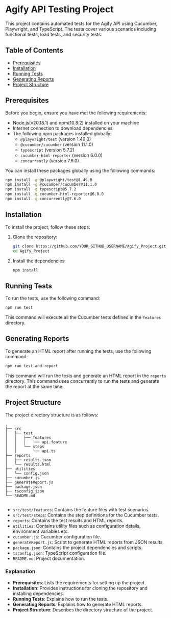 # Agify API Testing Project

This project contains automated tests for the Agify API using Cucumber, Playwright, and TypeScript. The tests cover various scenarios including functional tests, load tests, and security tests.

## Table of Contents

- [Prerequisites](#prerequisites)
- [Installation](#installation)
- [Running Tests](#running-tests)
- [Generating Reports](#generating-reports)
- [Project Structure](#project-structure)


## Prerequisites

Before you begin, ensure you have met the following requirements:

- Node.js(v20.18.1) and npm(10.8.2) installed on your machine
- Internet connection to download dependencies
- The following npm packages installed globally:
  - `@playwright/test` (version 1.49.0)
  - `@cucumber/cucumber` (version 11.1.0)
  - `typescript` (version 5.7.2)
  - `cucumber-html-reporter` (version 6.0.0)
  - `concurrently` (version 7.6.0)


You can install these packages globally using the following commands:

```sh
npm install -g @playwright/test@1.49.0
npm install -g @cucumber/cucumber@11.1.0
npm install -g typescript@5.7.2
npm install -g cucumber-html-reporter@6.0.0
npm install -g concurrently@7.6.0
```

## Installation

To install the project, follow these steps:

1. Clone the repository:

   ```sh
   git clone https://github.com/YOUR_GITHUB_USERNAME/Agify_Project.git
   cd Agify_Project
   ```

2. Install the dependencies:

   ```sh
   npm install
   ```

## Running Tests

To run the tests, use the following command:

```sh
npm run test
```

This command will execute all the Cucumber tests defined in the `features` directory.

## Generating Reports

To generate an HTML report after running the tests, use the following command:

```sh
npm run test-and-report
```

This command will run the tests and generate an HTML report in the `reports` directory.
This command uses concurrently to run the tests and generate the report at the same time.

## Project Structure

The project directory structure is as follows:

```
.
├── src
│   ├── test
│   │   ├── features
│   │   │   └── api.feature
│   │   └── steps
│   │       └── api.ts
├── reports
│   ├── results.json
│   └── results.html
├── utilities
│   └── config.json
├── cucumber.js
├── generateReport.js
├── package.json
├── tsconfig.json
└── README.md


```

- `src/test/features`: Contains the feature files with test scenarios.
- `src/test/steps`: Contains the step definitions for the Cucumber tests.
- `reports`: Contains the test results and HTML reports.
- `utilities`: Contains utility files such as configuration details, environment variables etc.
- `cucumber.js`: Cucumber configuration file.
- `generateReport.js`: Script to generate HTML reports from JSON results.
- `package.json`: Contains the project dependencies and scripts.
- `tsconfig.json`: TypeScript configuration file.
- `README.md`: Project documentation.


### Explanation

- **Prerequisites**: Lists the requirements for setting up the project.
- **Installation**: Provides instructions for cloning the repository and installing dependencies.
- **Running Tests**: Explains how to run the tests.
- **Generating Reports**: Explains how to generate HTML reports.
- **Project Structure**: Describes the directory structure of the project.
